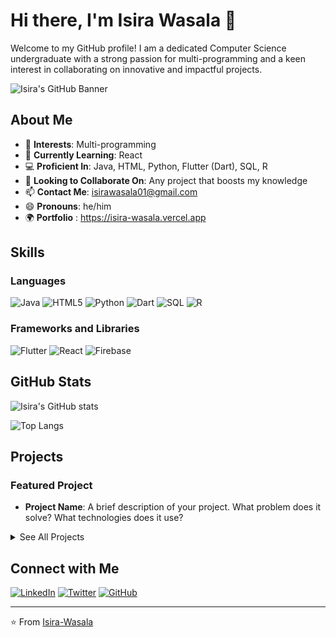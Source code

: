 # Hi there, I'm Isira Wasala 👋

Welcome to my GitHub profile! I am a dedicated Computer Science undergraduate with a strong passion for multi-programming and a keen interest in collaborating on innovative and impactful projects.

![Isira's GitHub Banner](IsiraWasalaBanner.gif)

## About Me

- 👀 **Interests**: Multi-programming
- 🌱 **Currently Learning**: React
- 💻 **Proficient In**: Java, HTML, Python, Flutter (Dart), SQL, R
- 💞️ **Looking to Collaborate On**: Any project that boosts my knowledge
- 📫 **Contact Me**: [isirawasala01@gmail.com](mailto:isirawasala01@gmail.com)
- 😄 **Pronouns**: he/him
- 🌍 **Portfolio** : https://isira-wasala.vercel.app



## Skills

### Languages
![Java](https://img.shields.io/badge/Java-ED8B00?style=for-the-badge&logo=java&logoColor=white)
![HTML5](https://img.shields.io/badge/HTML5-E34F26?style=for-the-badge&logo=html5&logoColor=white)
![Python](https://img.shields.io/badge/Python-3776AB?style=for-the-badge&logo=python&logoColor=white)
![Dart](https://img.shields.io/badge/Dart-0175C2?style=for-the-badge&logo=dart&logoColor=white)
![SQL](https://img.shields.io/badge/SQL-4479A1?style=for-the-badge&logo=sql&logoColor=white)
![R](https://img.shields.io/badge/R-276DC3?style=for-the-badge&logo=r&logoColor=white)

### Frameworks and Libraries
![Flutter](https://img.shields.io/badge/Flutter-02569B?style=for-the-badge&logo=flutter&logoColor=white)
![React](https://img.shields.io/badge/React-20232A?style=for-the-badge&logo=react&logoColor=61DAFB)
![Firebase](https://img.shields.io/badge/Firebase-FFCA28?style=for-the-badge&logo=firebase&logoColor=white)

## GitHub Stats
![Isira's GitHub stats](https://github-readme-stats.vercel.app/api?username=Isira-Wasala&show_icons=true&theme=radical)

![Top Langs](https://github-readme-stats.vercel.app/api/top-langs/?username=Isira-Wasala&layout=compact&theme=radical)

## Projects

### Featured Project
- **Project Name**: A brief description of your project. What problem does it solve? What technologies does it use?

<details>
  <summary>See All Projects</summary>

### Other Projects
- [Project Name 1](#): A brief description.
- [Project Name 2](#): A brief description.
- [Project Name 3](#): A brief description.
- [Project Name 4](#): A brief description.

</details>

## Connect with Me
[![LinkedIn](https://img.shields.io/badge/LinkedIn-0077B5?style=for-the-badge&logo=linkedin&logoColor=white)](https://www.linkedin.com/in/isira-wasala/)
[![Twitter](https://img.shields.io/badge/Twitter-1DA1F2?style=for-the-badge&logo=twitter&logoColor=white)](https://x.com/wasala_isira)
[![GitHub](https://img.shields.io/badge/GitHub-181717?style=for-the-badge&logo=github&logoColor=white)](https://github.com/Isira-Wasala)

---

⭐️ From [Isira-Wasala](https://github.com/Isira-Wasala)

